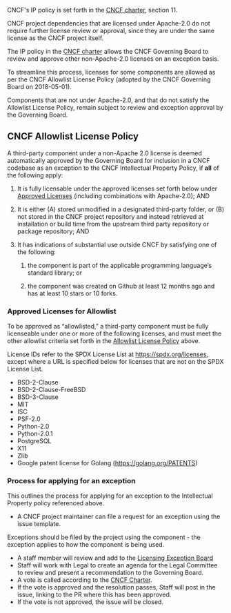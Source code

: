 CNCF's IP policy is set forth in the [CNCF charter], section 11.

CNCF project dependencies that are licensed under Apache-2.0 do not require
further license review or approval, since they are under the same license as
the CNCF project itself.

The IP policy in the [CNCF charter] allows the CNCF Governing Board to review
and approve other non-Apache-2.0 licenses on an exception basis.

To streamline this process, licenses for some components are allowed as per
the CNCF Allowlist License Policy (adopted by the CNCF Governing Board on 2018-05-01).

Components that are not under Apache-2.0, and that do not satisfy the Allowlist License Policy, remain subject to review and exception approval by the Governing Board.

## CNCF Allowlist License Policy

A third-party component under a non-Apache 2.0 license is deemed automatically
approved by the Governing Board for inclusion in a CNCF codebase as an
exception to the CNCF Intellectual Property Policy, if **all** of the following
apply:

1. It is fully licensable under the approved licenses set forth below under
[Approved Licenses] (including combinations with Apache-2.0); AND

2. It is either (A) stored unmodified in a designated third-party folder, or (B)
not stored in the CNCF project repository and instead retrieved at installation
or build time from the upstream third party repository or package repository; AND

3. It has indications of substantial use outside CNCF by satisfying one of the
following:

    1. the component is part of the applicable programming language’s standard
    library; or

    2. the component was created on Github at least 12 months ago and has at
    least 10 stars or 10 forks.

### Approved Licenses for Allowlist

To be approved as “allowlisted,” a third-party component must be fully
licenseable under one or more of the following licenses, and must meet the
other allowlist criteria set forth in the [Allowlist License Policy] above.

License IDs refer to the SPDX License List at https://spdx.org/licenses, except
where a URL is specified below for licenses that are not on the SPDX License
List.

- BSD-2-Clause
- BSD-2-Clause-FreeBSD
- BSD-3-Clause
- MIT
- ISC
- PSF-2.0
- Python-2.0
- Python-2.0.1
- PostgreSQL
- X11
- Zlib
- Google patent license for Golang (https://golang.org/PATENTS)

[Allowlist License Policy]: #cncf-allowlist-policy
[Approved Licenses]: #approved-licenses-for-allowlist
[CNCF Charter]: https://github.com/cncf/foundation/blob/master/charter.md

### Process for applying for an exception

This outlines the process for applying for an exception to the Intellectual Property policy referenced above.

- A CNCF project maintainer can file a request for an exception using the issue template. 

Exceptions should be filed by the project using the component - the exception applies to how the component is being used. 

- A staff member will review and add to the [Licensing Exception Board](https://github.com/cncf/foundation/projects/1)
- Staff will work with Legal to create an agenda for the Legal Committee to review and present a recommendation to the Governing Board. 
- A vote is called according to the [CNCF Charter](https://github.com/cncf/foundation/blob/master/charter.md).
- If the vote is approved and the resolution passes, Staff will post in the issue, linking to the PR where this has been approved.
- If the vote is not approved, the issue will be closed. 


